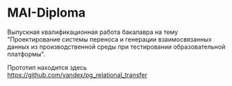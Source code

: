 # MAI-Diploma

Выпускная квалификационная работа бакалавра на тему "Проектирование системы переноса и генерации взаимосвязанных данных из производственной среды при тестировании образовательной платформы".

Прототип находится здесь https://github.com/yandex/pg_relational_transfer 
